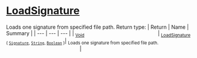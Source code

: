 # [LoadSignature](./Svc2004Loader-100663946.md)

Loads one signature from specified file path.
Return type:
| Return | Name | Summary | 
| --- | --- | --- | 
| <sub>[Void](https://docs.microsoft.com/en-us/dotnet/api/System.Void)</sub><img width=200/>| <sub>[LoadSignature](./Svc2004Loader-100663946.md) ( [`Signature`](./../../Signature.md), [`String`](https://docs.microsoft.com/en-us/dotnet/api/System.String), [`Boolean`](https://docs.microsoft.com/en-us/dotnet/api/System.Boolean) )</sub>| <sub>Loads one signature from specified file path.</sub><img width=200/>| <br>


